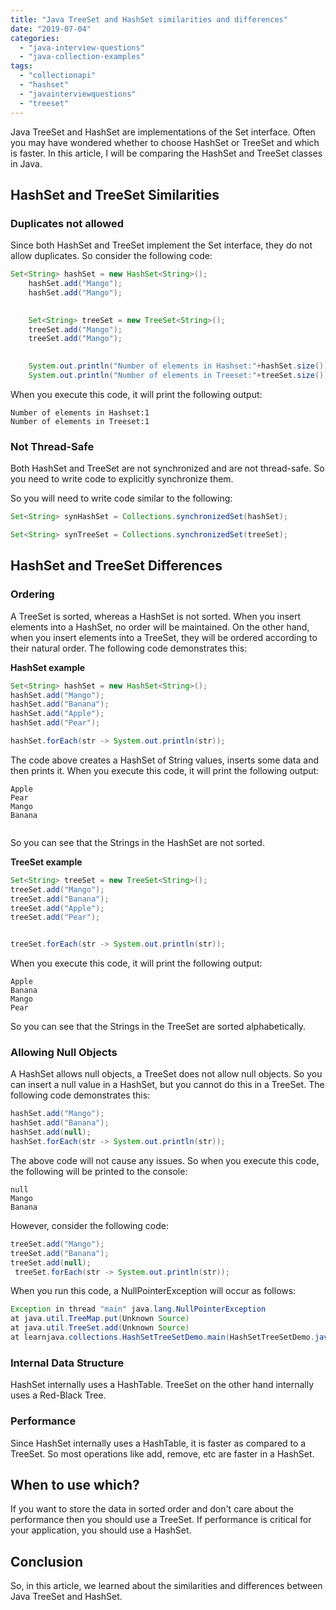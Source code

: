 ```yaml
---
title: "Java TreeSet and HashSet similarities and differences"
date: "2019-07-04"
categories: 
  - "java-interview-questions"
  - "java-collection-examples"
tags: 
  - "collectionapi"
  - "hashset"
  - "javainterviewquestions"
  - "treeset"
---
```


Java TreeSet and HashSet are implementations of the Set interface. Often you may have wondered whether to choose HashSet or TreeSet and which is faster. In this article, I will be comparing the HashSet and TreeSet classes in Java.

## HashSet and TreeSet Similarities

### Duplicates not allowed

Since both HashSet and TreeSet implement the Set interface, they do not allow duplicates. So consider the following code:

```java
Set<String> hashSet = new HashSet<String>();
    hashSet.add("Mango");
    hashSet.add("Mango");

    
    Set<String> treeSet = new TreeSet<String>();
    treeSet.add("Mango");
    treeSet.add("Mango");

    
    System.out.println("Number of elements in Hashset:"+hashSet.size());
    System.out.println("Number of elements in Treeset:"+treeSet.size());
```

When you execute this code, it will print the following output:

```
Number of elements in Hashset:1
Number of elements in Treeset:1
```

### Not Thread-Safe

Both HashSet and TreeSet are not synchronized and are not thread-safe. So you need to write code to explicitly synchronize them.

So you will need to write code similar to the following:

```java
Set<String> synHashSet = Collections.synchronizedSet(hashSet);

Set<String> synTreeSet = Collections.synchronizedSet(treeSet);
```

## HashSet and TreeSet Differences

### Ordering

A TreeSet is sorted, whereas a HashSet is not sorted. When you insert elements into a HashSet, no order will be maintained. On the other hand, when you insert elements into a TreeSet, they will be ordered according to their natural order. The following code demonstrates this:

**HashSet example**

```java
Set<String> hashSet = new HashSet<String>();
hashSet.add("Mango");
hashSet.add("Banana");
hashSet.add("Apple");
hashSet.add("Pear");

hashSet.forEach(str -> System.out.println(str));
```

The code above creates a HashSet of String values, inserts some data and then prints it. When you execute this code, it will print the following output:

```
Apple
Pear
Mango
Banana


```

So you can see that the Strings in the HashSet are not sorted.

**TreeSet example**

```java
Set<String> treeSet = new TreeSet<String>();
treeSet.add("Mango");
treeSet.add("Banana");
treeSet.add("Apple");
treeSet.add("Pear");


treeSet.forEach(str -> System.out.println(str));
```
When you execute this code, it will print the following output:

```
Apple
Banana
Mango
Pear
```

So you can see that the Strings in the TreeSet are sorted alphabetically.

### Allowing Null Objects

A HashSet allows null objects, a TreeSet does not allow null objects. So you can insert a null value in a HashSet, but you cannot do this in a TreeSet. The following code demonstrates this:

```java
hashSet.add("Mango"); 
hashSet.add("Banana"); 
hashSet.add(null); 
hashSet.forEach(str -> System.out.println(str));
```

The above code will not cause any issues. So when you execute this code, the following will be printed to the console:

```
null
Mango
Banana
```

However, consider the following code:

```java
treeSet.add("Mango"); 
treeSet.add("Banana"); 
treeSet.add(null);
 treeSet.forEach(str -> System.out.println(str));
```

When you run this code, a NullPointerException will occur as follows:

```java
Exception in thread "main" java.lang.NullPointerException
at java.util.TreeMap.put(Unknown Source)
at java.util.TreeSet.add(Unknown Source)
at learnjava.collections.HashSetTreeSetDemo.main(HashSetTreeSetDemo.java:15)
```

### Internal Data Structure

HashSet internally uses a HashTable. TreeSet on the other hand internally uses a Red-Black Tree.

### Performance

Since HashSet internally uses a HashTable, it is faster as compared to a TreeSet. So most operations like add, remove, etc are faster in a HashSet.

## When to use which?

If you want to store the data in sorted order and don't care about the performance then you should use a TreeSet. If performance is critical for your application, you should use a HashSet.

## Conclusion

So, in this article, we learned about the similarities and differences between Java TreeSet and HashSet.
